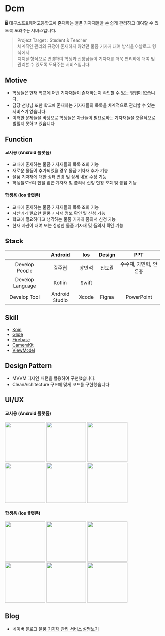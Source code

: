 # Dcm
🖥 대구소프트웨어고등학교에 존재하는 물품 기자재들을 손 쉽게 관리하고 대여할 수 있도록 도와주는 서비스입니다.

> Project Target : Student & Teacher<br/>
> 체계적인 관리와 규정이 존재하지 않았던 물품 기자재 대여 방식을 아날로그 형식에서<br/>
> 디지털 형식으로 변경하여 학생과 선생님들이 기자재를 더욱 편리하게 대여 및 관리할 수 있도록 도와주는 서비스입니다.

## Motive
- 학생들은 현재 학교에 어떤 기자재들이 존재하는지 확인할 수 있는 방법이 없습니다.
- 담당 선생님 또한 학교에 존재하는 기자재들의 목록을 체계적으로 관리할 수 있는 서비스가 없습니다.
- 이러한 문제들을 바탕으로 학생들은 자신들이 필요로하는 기자재들을 효율적으로 빌릴지 못하고 있습니다.

## Function
#### 교사용 (Android 플랫폼)
- 교내에 존재하는 물품 기자재들의 목록 조회 기능
- 새로운 물품이 추가되었을 경우 물품 기자재 추가 기능
- 물품 기자재에 대한 상태 변경 및 상세 내용 수정 기능
- 학생들로부터 전달 받은 기자재 및 품의서 신청 현황 조회 및 응답 기능

#### 학생용 (Ios 플랫폼)
- 교내에 존재하는 물품 기자재들의 목록 조회 기능
- 자신에게 필요한 물품 기자재 정보 확인 및 신청 기능
- 학교에 필요하다고 생각하는 물품 기자재 품의서 신청 기능
- 현재 자신이 대여 또는 신청한 물품 기자재 및 품의서 확인 기능

## Stack
|                      | Android     | Ios        | Design | PPT  |
|:--------------------:|:---------------:|:------------------:|:-----:|:----:|
| Develop People | 김주엽 | 강민석       | 전도권 | 주수재, 지민혁, 안은총|
| Develop Language | Kotlin| Swift|||
| Develop Tool     | Android Studio  | Xcode | Figma| PowerPoint|

## Skill
- <a href="https://github.com/InsertKoinIO/koin">Koin</a>
- <a href="https://github.com/bumptech/glide">Glide</a>
- <a href="https://github.com/firebase/">Firebase</a>
- <a href="https://github.com/CameraKit/camerakit-androidr">CameraKit</a>
- <a href="https://developer.android.com/jetpack/androidx/releases/lifecycle?hl=ko">ViewModel</a>

## Design Pattern
- MVVM 디자인 패턴을 활용하여 구현했습니다.
- CleanArchitecture 구조에 맞게 코드를 구현했습니다.

## UI/UX
#### 교사용 (Android 플랫폼)
<div>
<img width="130" src="https://user-images.githubusercontent.com/49600974/93410012-2291f480-f8d3-11ea-8b31-9486ca6fe8a0.jpeg"></img>
<img width="130" src="https://user-images.githubusercontent.com/49600974/93410015-26be1200-f8d3-11ea-9b75-02684ab495e7.jpeg"></img>
<img width="130" src="https://user-images.githubusercontent.com/49600974/93410019-29206c00-f8d3-11ea-8198-e961ffaa0d28.jpeg"></img>
<img width="130" src="https://user-images.githubusercontent.com/49600974/93410021-2aea2f80-f8d3-11ea-8be9-d90639bcedf3.jpeg"></img>
<img width="130" src="https://user-images.githubusercontent.com/49600974/93410028-2c1b5c80-f8d3-11ea-9bbe-4373a5db8a04.jpeg"></img>
<img width="130" src="https://user-images.githubusercontent.com/49600974/93410033-2d4c8980-f8d3-11ea-98ec-071455c1dfcc.jpeg"></img>
</div>

#### 학생용 (Ios 플랫폼)
<div>
<img width="130" src="https://user-images.githubusercontent.com/49600974/93410676-60434d00-f8d4-11ea-8465-9c7fa27cba1d.PNG"></img>
<img width="130" src="https://user-images.githubusercontent.com/49600974/93410470-ff1b7980-f8d3-11ea-9735-176cd8ae3212.PNG"></img>
<img width="130" src="https://user-images.githubusercontent.com/49600974/93410484-05115a80-f8d4-11ea-9f56-3c4ad727ae9a.PNG"></img>
<img width="130" src="https://user-images.githubusercontent.com/49600974/93410486-06db1e00-f8d4-11ea-9598-786f396b9477.PNG"></img>
<img width="130" src="https://user-images.githubusercontent.com/49600974/93410497-093d7800-f8d4-11ea-9ad0-b920d1d25e0c.PNG"></img>
<img width="130" src="https://user-images.githubusercontent.com/49600974/93410500-09d60e80-f8d4-11ea-8d7d-fac7a207b2eb.PNG"></img>
</div>

## Blog
- 네이버 블로그 <a href ="https://kjy13299.blog.me/222087168438" target ="_blank" title ="Dcm 물품 기자재 관리 서비스 설명보기">물품 기자재 관리 서비스 설명보기</a>
